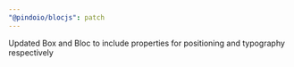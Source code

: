 ```yaml
---
"@pindoio/blocjs": patch
---
```


Updated Box and Bloc to include properties for positioning and typography respectively
